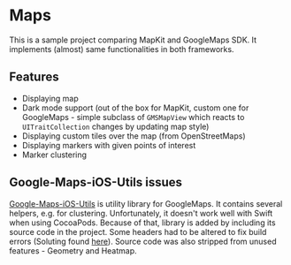 # Maps

This is a sample project comparing MapKit and GoogleMaps SDK. It implements (almost) same functionalities in both frameworks.

## Features

* Displaying map
* Dark mode support (out of the box for MapKit, custom one for GoogleMaps - simple subclass of `GMSMapView` which reacts to `UITraitCollection` changes by updating map style)
* Displaying custom tiles over the map (from OpenStreetMaps)
* Displaying markers with given points of interest
* Marker clustering

## Google-Maps-iOS-Utils issues

[Google-Maps-iOS-Utils](https://github.com/googlemaps/google-maps-ios-utils) is utility library for GoogleMaps. It contains several helpers, e.g. for clustering. Unfortunately, it doesn't work well with Swift when using CocoaPods. Because of that, library is added by including its source code in the project. Some headers had to be altered to fix build errors (Soluting found [here](https://github.com/googlemaps/google-maps-ios-utils/issues/86#issuecomment-310500599)). Source code was also stripped from unused features - Geometry and Heatmap.
